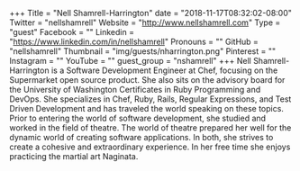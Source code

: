 +++
Title = "Nell Shamrell-Harrington"
date = "2018-11-17T08:32:02-08:00"
Twitter = "nellshamrell"
Website = "http://www.nellshamrell.com"
Type = "guest"
Facebook = ""
Linkedin = "https://www.linkedin.com/in/nellshamrell"
Pronouns = ""
GitHub = "nellshamrell"
Thumbnail = "img/guests/nharrington.png"
Pinterest = ""
Instagram = ""
YouTube = ""
guest_group = "nshamrell"
+++
Nell Shamrell-Harrington is a Software Development Engineer at Chef, focusing on the Supermarket open source product. She also sits on the advisory board for the University of Washington Certificates in Ruby Programming and DevOps. She specializes in Chef, Ruby, Rails, Regular Expressions, and Test Driven Development and has traveled the world speaking on these topics. Prior to entering the world of software development, she studied and worked in the field of theatre. The world of theatre prepared her well for the dynamic world of creating software applications. In both, she strives to create a cohesive and extraordinary experience. In her free time she enjoys practicing the martial art Naginata.

